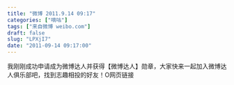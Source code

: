 ```yaml
---
title: "微博 2011.9.14 09:17"
categories: ["嘀咕"]
tags: ["来自微博 weibo.com"]
draft: false
slug: "LPXjI7"
date: "2011-09-14 09:17:00"
---
```


<p>我刚刚成功申请成为微博达人并获得【微博达人】勋章，大家快来一起加入微博达人俱乐部吧，找到志趣相投的好友！O网页链接 ​​​​</p>
